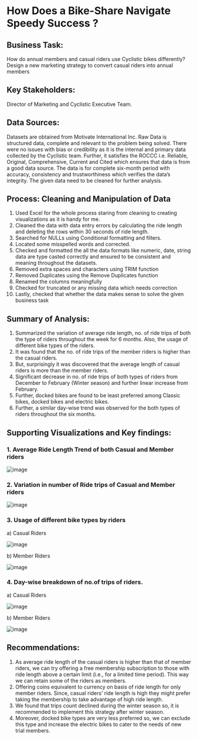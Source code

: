 # How Does a Bike-Share Navigate Speedy Success ?

## Business Task:
How do annual members and casual riders use Cyclistic bikes differently?
Design a new marketing strategy to convert casual riders into annual members

## Key Stakeholders:
Director of Marketing and Cyclistic Executive Team.

## Data Sources:
Datasets are obtained from Motivate International Inc. Raw Data is structured data, complete and relevant to the problem being solved. There were no issues with bias or credibility as it is the internal and primary data collected by the Cyclistic team. Further, it satisfies the ROCCC i.e. Reliable, Original, Comprehensive, Current and Cited which ensures that data is from a good data source. The data is for complete six-month period with accuracy, consistency and trustworthiness which verifies the data’s integrity. The given data need to be cleaned for further analysis.

## Process: Cleaning and Manipulation of Data
1.	Used Excel for the whole process staring from cleaning to creating visualizations as it is handy for me.
2.	Cleaned the data with data entry errors by calculating the ride length and deleting the rows within 30 seconds of ride length.
3.	Searched for NULLs using Conditional formatting and filters.
4.	Located some misspelled words and corrected.
5.	Checked and formatted the all the data formats like numeric, date, string data are type casted correctly and ensured to be consistent and meaning throughout the datasets.
6.	Removed extra spaces and characters using TRIM function
7.	Removed Duplicates using the Remove Duplicates function
8.	Renamed the columns meaningfully 
9.	Checked for truncated or any missing data which needs correction
10.	Lastly, checked that whether the data makes sense to solve the given business task

## Summary of Analysis:
1.	Summarized the variation of average ride length, no. of ride trips of both the type of riders throughout the week for 6 months. Also, the usage of different bike types of the riders.
2.	It was found that the no. of ride trips of the member riders is higher than the casual riders.
3.	But, surprisingly it was discovered that the average length of casual riders is more than the member riders.
4.	Significant decrease in no. of ride trips of both types of riders from December to February (Winter season) and further linear increase from February.  
5.	Further, docked bikes are found to be least preferred among Classic bikes, docked bikes and electric bikes.
6.	Further, a similar day-wise trend was observed for the both types of riders throughout the six months.

## Supporting Visualizations and Key findings:
### 1.	Average Ride Length Trend of both Casual and Member riders

![image](https://github.com/user-attachments/assets/109b92fe-12ba-4184-8c9d-d5f344c84779)



### 2.	Variation in number of Ride trips of Casual and Member riders

![image](https://github.com/user-attachments/assets/966934be-35f6-406b-a8b9-7585fc6df552)



### 3.	Usage of different bike types by riders

a)	Casual Riders

![image](https://github.com/user-attachments/assets/7368d368-ffec-4cb2-b3dc-ce4d4e670211)

b)	Member Riders

![image](https://github.com/user-attachments/assets/314b8587-c7c1-4280-8c9a-b7c0f4d2706e)

### 4.	Day-wise breakdown of no.of trips of riders.

a)	Casual Riders

![image](https://github.com/user-attachments/assets/054eb436-f59c-4071-b202-29d4d1aa7ce6)

b)	Member Riders

![image](https://github.com/user-attachments/assets/c25a5677-d1ce-482d-92ba-f0d9e59480e9)


## Recommendations:
1.	As average ride length of the casual riders is higher than that of member riders, we can try offering a free membership subscription to those with ride length above a certain limit (i.e., for a limited time period). This way we can retain some of the riders as members.
2.	Offering coins equivalent to currency on basis of ride length for only member riders. Since, casual riders’ ride length is high they might prefer taking the membership to take advantage of high ride length. 
3.	We found that trips count declined during the winter season so, it is recommended to implement this strategy after winter season.
4.	Moreover, docked bike types are very less preferred so, we can exclude this type and increase the electric bikes to cater to the needs of new trial members.






















